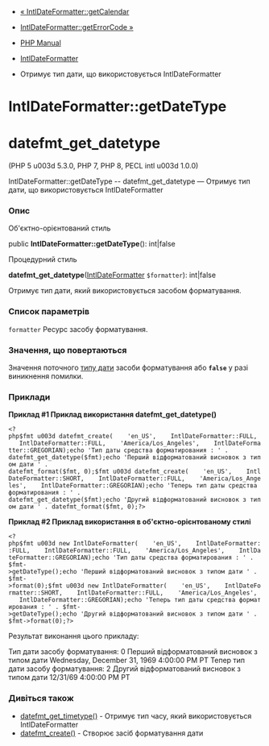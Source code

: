 - [«
IntlDateFormatter::getCalendar](intldateformatter.getcalendar.md)
- [IntlDateFormatter::getErrorCode
»](intldateformatter.geterrorcode.md)

- [PHP Manual](index.md)
- [IntlDateFormatter](class.intldateformatter.md)
- Отримує тип дати, що використовується IntlDateFormatter

# IntlDateFormatter::getDateType

# datefmt_get_datetype

(PHP 5 u003d 5.3.0, PHP 7, PHP 8, PECL intl u003d 1.0.0)

IntlDateFormatter::getDateType -- datefmt_get_datetype — Отримує тип
дати, що використовується IntlDateFormatter

### Опис

Об'єктно-орієнтований стиль

public **IntlDateFormatter::getDateType**(): int\|false

Процедурний стиль

**datefmt_get_datetype**([IntlDateFormatter](class.intldateformatter.md)
`$formatter`): int\|false

Отримує тип дати, який використовується засобом форматування.

### Список параметрів

`formatter`
Ресурс засобу форматування.

### Значення, що повертаються

Значення поточного [типу
дати](class.intldateformatter.md#intl.intldateformatter-constants)
засоби форматування або **`false`** у разі виникнення помилки.

### Приклади

**Приклад #1 Приклад використання **datefmt_get_datetype()****

` <?php$fmt u003d datefmt_create(    'en_US',    IntlDateFormatter::FULL,    IntlDateFormatter::FULL,    'America/Los_Angeles',    IntlDateFormatter::GREGORIAN);echo 'Тип даты средства форматирования : ' . datefmt_get_datetype($fmt);echo 'Перший відформатований висновок з типом дати ' . datefmt_format($fmt, 0);$fmt u003d datefmt_create(    'en_US',    IntlDateFormatter::SHORT,    IntlDateFormatter::FULL,    'America/Los_Angeles',    IntlDateFormatter::GREGORIAN);echo 'Теперь тип даты средства форматирования : ' . datefmt_get_datetype($fmt);echo 'Другий відформатований висновок з типом дати ' . datefmt_format($fmt, 0);?> `

**Приклад #2 Приклад використання в об'єктно-орієнтованому стилі**

` <?php$fmt u003d new IntlDateFormatter(    'en_US',    IntlDateFormatter::FULL,    IntlDateFormatter::FULL,    'America/Los_Angeles',    IntlDateFormatter::GREGORIAN);echo 'Тип даты средства форматирования : ' . $fmt->getDateType();echo 'Перший відформатований висновок з типом дати ' . $fmt->format(0);$fmt u003d new IntlDateFormatter(    'en_US',    IntlDateFormatter::SHORT,    IntlDateFormatter::FULL,    'America/Los_Angeles',    IntlDateFormatter::GREGORIAN);echo 'Теперь тип даты средства форматирования : ' . $fmt->getDateType();echo 'Другий відформатований висновок з типом дати ' . $fmt->format(0);?> `

Результат виконання цього прикладу:

Тип дати засобу форматування: 0
Перший відформатований висновок з типом дати Wednesday, December 31, 1969 4:00:00 PM PT
Тепер тип дати засобу форматування: 2
Другий відформатований висновок з типом дати 12/31/69 4:00:00 PM PT

### Дивіться також

- [datefmt_get_timetype()](intldateformatter.gettimetype.md) -
Отримує тип часу, який використовується IntlDateFormatter
- [datefmt_create()](intldateformatter.create.md) - Створює засіб
форматування дати
